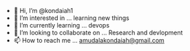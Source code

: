- 👋 Hi, I’m @kondaiah1
- 👀 I’m interested in ... learning new things
- 🌱 I’m currently learning ...  devops
- 💞️ I’m looking to collaborate on ...  Research and devlopment
- 📫 How to reach me ...  amudalakondaiah@gmail.com

<!---
kondaiah1/kondaiah1 is a ✨ special ✨ repository because its `README.md` (this file) appears on your GitHub profile.
You can click the Preview link to take a look at your changes.
--->
